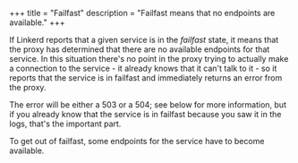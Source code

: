 +++
title = "Failfast"
description = "Failfast means that no endpoints are available."
+++

If Linkerd reports that a given service is in the _failfast_ state, it
means that the proxy has determined that there are no available endpoints
for that service. In this situation there's no point in the proxy trying
to actually make a connection to the service - it already knows that it
can't talk to it - so it reports that the service is in failfast and
immediately returns an error from the proxy.

The error will be either a 503 or a 504; see below for more information,
but if you already know that the service is in failfast because you saw
it in the logs, that's the important part.

To get out of failfast, some endpoints for the service have to
become available.
